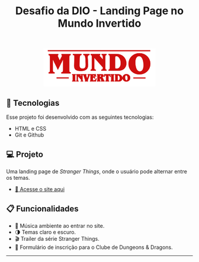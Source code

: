 <h1 align="center"> Desafio da DIO - Landing Page no Mundo Invertido</h1>

<br>

<p align="center">
  <img alt="Landing Page no Mundo Invertido" src="./assets/images/banner/logo.svg" width="60%">
</p>

## 🚀 Tecnologias

Esse projeto foi desenvolvido com as seguintes tecnologias:

- HTML e CSS
- Git e Github

## 💻 Projeto

Uma landing page de *Stranger Things*, onde o usuário pode alternar entre os temas.

- [🔗 Acesse o site aqui](https://lupyeah.github.io/Mundo-invertido/)

## 📋 Funcionalidades

- 🎵 Música ambiente ao entrar no site.
- 🌗 Temas claro e escuro.
- 🎬 Trailer da série Stranger Things.
- 📝 Formulário de inscrição para o Clube de Dungeons & Dragons.
---

